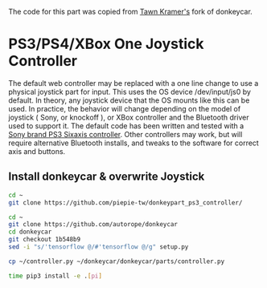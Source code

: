 The code for this part was copied from [Tawn Kramer's](https://github.com/tawnkramer/donkey) fork of donkeycar.

# PS3/PS4/XBox One Joystick Controller

The default web controller may be replaced with a one line change to use a physical joystick part for input. This uses
the OS device /dev/input/js0 by default. In theory, any joystick device that the OS mounts like this can be used. In
practice, the behavior will change depending on the model of joystick ( Sony, or knockoff ), or XBox controller
and the Bluetooth driver used to support it. The default code has been written and tested with
 a [Sony brand PS3 Sixaxis controller](https://www.amazon.com/Dualshock-Wireless-Controller-Charcoal-playstation-3).
 Other controllers may work, but will require alternative Bluetooth installs, and tweaks to the software for correct
 axis and buttons.

## Install donkeycar & overwrite Joystick

```bash
cd ~
git clone https://github.com/piepie-tw/donkeypart_ps3_controller/

cd ~
git clone https://github.com/autorope/donkeycar
cd donkeycar
git checkout 1b548b9
sed -i "s/'tensorflow @/#'tensorflow @/g" setup.py

cp ~/controller.py ~/donkeycar/donkeycar/parts/controller.py

time pip3 install -e .[pi]
```

